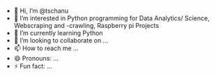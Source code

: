 - 👋 Hi, I’m @tschanu
- 👀 I’m interested in Python programming for Data Analytics/ Science, Webscraping and -crawling, Raspberry pi Projects
- 🌱 I’m currently learning Python
- 💞️ I’m looking to collaborate on ...
- 📫 How to reach me ...
- 😄 Pronouns: ...
- ⚡ Fun fact: ...

<!---
tschanu/tschanu is a ✨ special ✨ repository because its `README.md` (this file) appears on your GitHub profile.
You can click the Preview link to take a look at your changes.
--->
